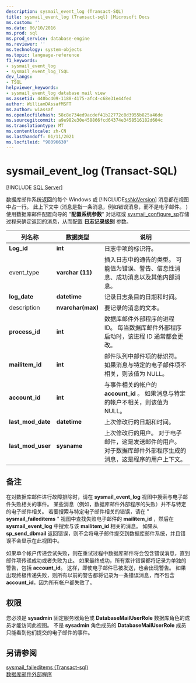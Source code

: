 ```yaml
---
description: sysmail_event_log (Transact-SQL)
title: sysmail_event_log (Transact-sql) |Microsoft Docs
ms.custom: ''
ms.date: 06/10/2016
ms.prod: sql
ms.prod_service: database-engine
ms.reviewer: ''
ms.technology: system-objects
ms.topic: language-reference
f1_keywords:
- sysmail_event_log
- sysmail_event_log_TSQL
dev_langs:
- TSQL
helpviewer_keywords:
- sysmail_event_log database mail view
ms.assetid: 440bc409-1188-4175-afc4-c68e31e44fed
author: WilliamDAssafMSFT
ms.author: wiassaf
ms.openlocfilehash: 58c8e734ed9acdef41b22772c8d3955b825a46de
ms.sourcegitcommit: a9e982e30e458866fcd64374e3458516182d604c
ms.translationtype: MT
ms.contentlocale: zh-CN
ms.lasthandoff: 01/11/2021
ms.locfileid: "98096630"
---
```

# <a name="sysmail_event_log-transact-sql"></a>sysmail_event_log (Transact-SQL)
[!INCLUDE [SQL Server](../../includes/applies-to-version/sqlserver.md)]

  数据库邮件系统返回的每个 Windows 或 [!INCLUDE[ssNoVersion](../../includes/ssnoversion-md.md)] 消息都在视图中占一行。 此上下文中 (消息是指一条消息，例如错误消息，而不是电子邮件。 ) 使用数据库邮件配置向导的 "**配置系统参数**" 对话框或 [sysmail_configure_sp](../../relational-databases/system-stored-procedures/sysmail-configure-sp-transact-sql.md)存储过程来确定返回的消息，从而配置 **日志记录级别** 参数。  
  
|列名称|数据类型|说明|  
|-----------------|---------------|-----------------|  
|**Log_id**|**int**|日志中项的标识符。|  
|event_type|**varchar (11)**|插入日志中的通告的类型。 可能值为错误、警告、信息性消息、成功消息以及其他内部消息。|  
|**log_date**|**datetime**|记录日志条目的日期和时间。|  
|description|**nvarchar(max)**|要记录的消息的文本。|  
|**process_id**|**int**|数据库邮件外部程序的进程 ID。 每当数据库邮件外部程序启动时，该进程 ID 通常都会更改。|  
|**mailitem_id**|**int**|邮件队列中邮件项的标识符。 如果消息与特定的电子邮件项不相关，则该值为 NULL。|  
|**account_id**|**int**|与事件相关的帐户的 **account_id** 。 如果消息与特定的帐户不相关，则该值为 NULL。|  
|**last_mod_date**|**datetime**|上次修改行的日期和时间。|  
|**last_mod_user**|**sysname**|上次修改行的用户。 对于电子邮件，这是发送邮件的用户。 对于数据库邮件外部程序生成的消息，这是程序的用户上下文。|  
  
## <a name="remarks"></a>备注  
 在对数据库邮件进行故障排除时，请在 **sysmail_event_log** 视图中搜索与电子邮件失败相关的事件。 某些消息（例如，数据库邮件外部程序的失败）并不与特定的电子邮件相关。 若要搜索与特定电子邮件相关的错误，请在 " **sysmail_faileditems** " 视图中查找失败电子邮件的 **mailitem_id** ，然后在 **sysmail_event_log** 中搜索与该 **mailitem_id** 相关的消息。 如果从 **sp_send_dbmail** 返回错误，则不会将电子邮件提交到数据库邮件系统，并且错误不会显示在此视图中。  
  
 如果单个帐户传递尝试失败，则在重试过程中数据库邮件将会包含错误消息，直到邮件项传递成功或者失败为止。 如果最终成功，所有累计错误都将记录为单独的警告，包括 **account_id**。 这样，即使电子邮件已被发送，也会出现警告。 如果出现终极传递失败，则所有以前的警告都将记录为一条错误消息，而不包含 **account_id**，因为所有帐户都失败了。  
  
## <a name="permissions"></a>权限  
 您必须是 **sysadmin** 固定服务器角色或 **DatabaseMailUserRole** 数据库角色的成员才能访问此视图。 不是 **sysadmin** 角色成员的 **DatabaseMailUserRole** 成员只能看到他们提交的电子邮件的事件。  
  
## <a name="see-also"></a>另请参阅  
 [sysmail_faileditems &#40;Transact-sql&#41;](../../relational-databases/system-catalog-views/sysmail-faileditems-transact-sql.md)   
 [数据库邮件外部程序](../../relational-databases/database-mail/database-mail-external-program.md)  
  
  
